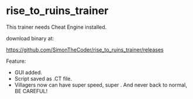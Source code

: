# rise_to_ruins_trainer

This trainer needs Cheat Engine installed.

download binary at:

https://github.com/SimonTheCoder/rise_to_ruins_trainer/releases


Feature:

* GUI added.
* Script saved as .CT file.
* Villagers now can have super speed, super . And never back to normal, BE CAREFUL!




